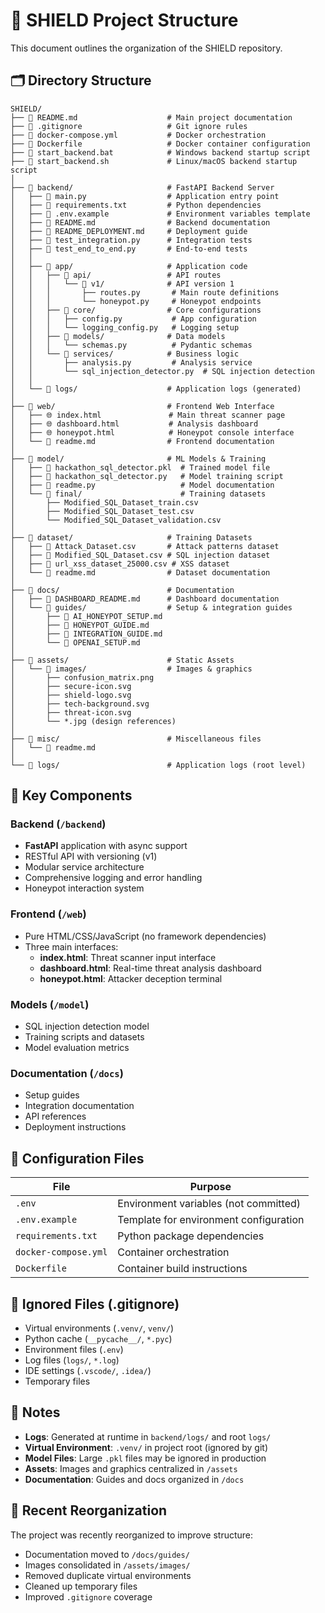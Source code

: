 # 📁 SHIELD Project Structure

This document outlines the organization of the SHIELD repository.

## 🗂️ Directory Structure

```
SHIELD/
├── 📄 README.md                    # Main project documentation
├── 📄 .gitignore                   # Git ignore rules
├── 📄 docker-compose.yml           # Docker orchestration
├── 📄 Dockerfile                   # Docker container configuration
├── 🔧 start_backend.bat            # Windows backend startup script
├── 🔧 start_backend.sh             # Linux/macOS backend startup script
│
├── 📂 backend/                     # FastAPI Backend Server
│   ├── 📄 main.py                  # Application entry point
│   ├── 📄 requirements.txt         # Python dependencies
│   ├── 📄 .env.example             # Environment variables template
│   ├── 📄 README.md                # Backend documentation
│   ├── 📄 README_DEPLOYMENT.md     # Deployment guide
│   ├── 🧪 test_integration.py      # Integration tests
│   ├── 🧪 test_end_to_end.py       # End-to-end tests
│   │
│   ├── 📂 app/                     # Application code
│   │   ├── 📂 api/                 # API routes
│   │   │   └── 📂 v1/              # API version 1
│   │   │       ├── routes.py       # Main route definitions
│   │   │       └── honeypot.py     # Honeypot endpoints
│   │   ├── 📂 core/                # Core configurations
│   │   │   ├── config.py           # App configuration
│   │   │   └── logging_config.py   # Logging setup
│   │   ├── 📂 models/              # Data models
│   │   │   └── schemas.py          # Pydantic schemas
│   │   └── 📂 services/            # Business logic
│   │       ├── analysis.py         # Analysis service
│   │       └── sql_injection_detector.py  # SQL injection detection
│   │
│   └── 📂 logs/                    # Application logs (generated)
│
├── 📂 web/                         # Frontend Web Interface
│   ├── 🌐 index.html               # Main threat scanner page
│   ├── 🌐 dashboard.html           # Analysis dashboard
│   ├── 🌐 honeypot.html            # Honeypot console interface
│   └── 📄 readme.md                # Frontend documentation
│
├── 📂 model/                       # ML Models & Training
│   ├── 🧠 hackathon_sql_detector.pkl  # Trained model file
│   ├── 📄 hackathon_sql_detector.py   # Model training script
│   ├── 📄 readme.py                   # Model documentation
│   └── 📂 final/                      # Training datasets
│       ├── Modified_SQL_Dataset_train.csv
│       ├── Modified_SQL_Dataset_test.csv
│       └── Modified_SQL_Dataset_validation.csv
│
├── 📂 dataset/                     # Training Datasets
│   ├── 📄 Attack_Dataset.csv       # Attack patterns dataset
│   ├── 📄 Modified_SQL_Dataset.csv # SQL injection dataset
│   ├── 📄 url_xss_dataset_25000.csv # XSS dataset
│   └── 📄 readme.md                # Dataset documentation
│
├── 📂 docs/                        # Documentation
│   ├── 📄 DASHBOARD_README.md      # Dashboard documentation
│   └── 📂 guides/                  # Setup & integration guides
│       ├── 📄 AI_HONEYPOT_SETUP.md
│       ├── 📄 HONEYPOT_GUIDE.md
│       ├── 📄 INTEGRATION_GUIDE.md
│       └── 📄 OPENAI_SETUP.md
│
├── 📂 assets/                      # Static Assets
│   └── 📂 images/                  # Images & graphics
│       ├── confusion_matrix.png
│       ├── secure-icon.svg
│       ├── shield-logo.svg
│       ├── tech-background.svg
│       ├── threat-icon.svg
│       └── *.jpg (design references)
│
├── 📂 misc/                        # Miscellaneous files
│   └── 📄 readme.md
│
└── 📂 logs/                        # Application logs (root level)
```

## 🎯 Key Components

### Backend (`/backend`)
- **FastAPI** application with async support
- RESTful API with versioning (v1)
- Modular service architecture
- Comprehensive logging and error handling
- Honeypot interaction system

### Frontend (`/web`)
- Pure HTML/CSS/JavaScript (no framework dependencies)
- Three main interfaces:
  - **index.html**: Threat scanner input interface
  - **dashboard.html**: Real-time threat analysis dashboard
  - **honeypot.html**: Attacker deception terminal

### Models (`/model`)
- SQL injection detection model
- Training scripts and datasets
- Model evaluation metrics

### Documentation (`/docs`)
- Setup guides
- Integration documentation
- API references
- Deployment instructions

## 🔧 Configuration Files

| File | Purpose |
|------|---------|
| `.env` | Environment variables (not committed) |
| `.env.example` | Template for environment configuration |
| `requirements.txt` | Python package dependencies |
| `docker-compose.yml` | Container orchestration |
| `Dockerfile` | Container build instructions |

## 🚫 Ignored Files (.gitignore)

- Virtual environments (`.venv/`, `venv/`)
- Python cache (`__pycache__/`, `*.pyc`)
- Environment files (`.env`)
- Log files (`logs/`, `*.log`)
- IDE settings (`.vscode/`, `.idea/`)
- Temporary files

## 📝 Notes

- **Logs**: Generated at runtime in `backend/logs/` and root `logs/`
- **Virtual Environment**: `.venv/` in project root (ignored by git)
- **Model Files**: Large `.pkl` files may be ignored in production
- **Assets**: Images and graphics centralized in `/assets`
- **Documentation**: Guides and docs organized in `/docs`

## 🔄 Recent Reorganization

The project was recently reorganized to improve structure:
- Documentation moved to `/docs/guides/`
- Images consolidated in `/assets/images/`
- Removed duplicate virtual environments
- Cleaned up temporary files
- Improved `.gitignore` coverage
